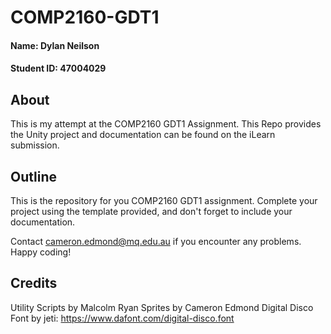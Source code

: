 # COMP2160-GDT1

#### Name: Dylan Neilson

#### Student ID: 47004029

## About

This is my attempt at the COMP2160 GDT1 Assignment. This Repo provides the Unity project and documentation can be found on the iLearn submission.

## Outline

This is the repository for you COMP2160 GDT1 assignment. Complete your project using the template provided, and don't forget to include your documentation.

Contact cameron.edmond@mq.edu.au if you encounter any problems. Happy coding!

## Credits

Utility Scripts by Malcolm Ryan
Sprites by Cameron Edmond
Digital Disco Font by jeti: https://www.dafont.com/digital-disco.font
